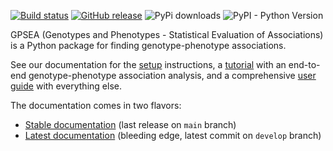 [![Build status](https://github.com/P2GX/gpsea/workflows/CI/badge.svg)](https://github.com/P2GX/gpsea/actions/workflows/python_ci.yml)
[![GitHub release](https://img.shields.io/github/release/P2GX/gpsea.svg)](https://github.com/P2GX/gpsea/releases)
![PyPi downloads](https://img.shields.io/pypi/dm/gpsea.svg?label=Pypi%20downloads)
![PyPI - Python Version](https://img.shields.io/pypi/pyversions/gpsea)

GPSEA (Genotypes and Phenotypes - Statistical Evaluation of Associations) is a Python package for finding genotype-phenotype associations.

See our documentation for the [setup](https://p2gx.github.io/gpsea/stable/setup.html) instructions,
a [tutorial](https://p2gx.github.io/gpsea/stable/tutorial.html) with an end-to-end genotype-phenotype association analysis,
and a comprehensive [user guide](https://p2gx.github.io/gpsea/stable/user-guide/index.html) with everything else.

The documentation comes in two flavors:

- [Stable documentation](https://p2gx.github.io/gpsea/stable/) (last release on `main` branch)
- [Latest documentation](https://p2gx.github.io/gpsea/latest) (bleeding edge, latest commit on `develop` branch)
